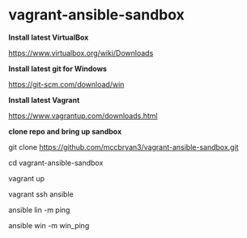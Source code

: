 # vagrant-ansible-sandbox

**Install latest VirtualBox**

https://www.virtualbox.org/wiki/Downloads

**Install latest git for Windows**

https://git-scm.com/download/win

**Install latest Vagrant**

https://www.vagrantup.com/downloads.html

**clone repo and bring up sandbox**

git clone https://github.com/mccbryan3/vagrant-ansible-sandbox.git

cd vagrant-ansible-sandbox

vagrant up

vagrant ssh ansible

ansible lin -m ping

ansible win -m win_ping
